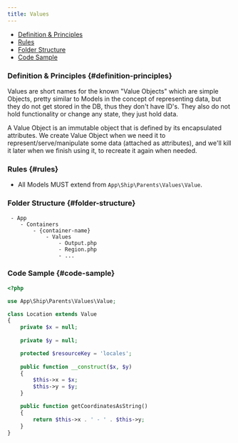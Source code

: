 ```yaml
---
title: Values
---
```


- [Definition & Principles](#definition-principles)
- [Rules](#rules)
- [Folder Structure](#folder-structure)
- [Code Sample](#code-sample)

### Definition & Principles {#definition-principles}

Values are short names for the known "Value Objects" which are simple Objects, pretty similar to Models in the concept of representing data, but they do not get stored in the DB, thus they don't have ID's. 
They also do not hold functionality or change any state, they just hold data.

A Value Object is an immutable object that is defined by its encapsulated attributes. 
We create Value Object when we need it to represent/serve/manipulate some data (attached as attributes), and we'll kill it later when we finish using it, to recreate it again when needed.  

### Rules {#rules}

- All Models MUST extend from `App\Ship\Parents\Values\Value`.

### Folder Structure {#folder-structure}

```
 - App
    - Containers
        - {container-name}
            - Values
                - Output.php
                - Region.php
                - ...
```

### Code Sample {#code-sample}

```php
<?php

use App\Ship\Parents\Values\Value;

class Location extends Value
{
    private $x = null;
    
    private $y = null;

    protected $resourceKey = 'locales';
    
    public function __construct($x, $y)
    {
        $this->x = $x;
        $this->y = $y;
    }

    public function getCoordinatesAsString()
    {
        return $this->x . ' - ' . $this->y;
    }
}
```
